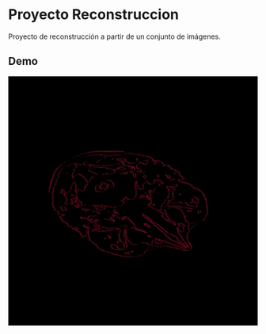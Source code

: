# Proyecto Reconstruccion
Proyecto de reconstrucción a partir de un conjunto de imágenes.

## Demo

![](reconstruccion_progresiva.gif)
